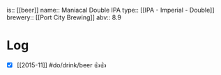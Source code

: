 is:: [[beer]]
name:: Maniacal Double IPA
type:: [[IPA - Imperial - Double]]
brewery:: [[Port City Brewing]]
abv:: 8.9

# Log
- [x] [[2015-11]] #do/drink/beer 👍👍

